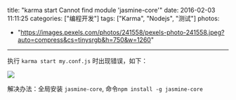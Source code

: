 title: "karma start Cannot find module 'jasmine-core'"
date: 2016-02-03 11:11:25
categories: ["编程开发"]
tags: ["Karma", "Nodejs", "测试"]
photos:
  - "https://images.pexels.com/photos/241558/pexels-photo-241558.jpeg?auto=compress&cs=tinysrgb&h=750&w=1260"
---
执行 `karma start my.conf.js` 时出现错误，如下：

![](http://7xkexv.dl1.z0.glb.clouddn.com/20160202%2Fkarma.jpg)

解决办法：全局安装 `jasmine-core`, 命令`npm install -g jasmine-core`

